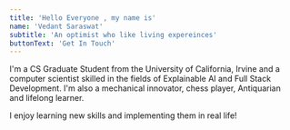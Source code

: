 ```yaml
---
title: 'Hello Everyone , my name is'
name: 'Vedant Saraswat'
subtitle: 'An optimist who like living expereinces'
buttonText: 'Get In Touch'
---
```

I'm a CS Graduate Student from the University of California, Irvine and a computer scientist skilled in the fields of Explainable AI and Full Stack Development. I'm also a mechanical innovator, chess player, Antiquarian and lifelong learner.

I enjoy learning new skills and implementing them in real life!
